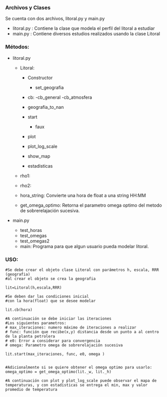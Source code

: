 ### Archivos y Clases

Se cuenta con dos archivos, litoral.py y main.py

- litoral.py :  Contiene la clase que modela el perfil del litoral a estudiar
- main.py :  Contiene diversos estudios realizados usando la clase Litoral

### Métodos:


- litoral.py
	
	- Litoral: 
		- Constructor
			- set_geografia
		
		- cb:
			-cb_general
			-cb_atmosfera

		- geografia_to_nan
	
		- start
			- faux

		- plot
		- plot_log_scale
		- show_map
		- estadisticas

	- rho1: 
	- rho2: 

	- hora_string: Convierte una hora de float a una string HH:MM
	- get_omega_optimo: Retorna el parametro omega optimo del metodo de sobrerelajación sucesiva.


- main.py

	- test_horas
	- test_omegas
	- test_omegas2
	- main: Programa para que algun usuario pueda modelar litoral.


### USO:

	#Se debe crear el objeto clase Literal con parámetros h, escala, RRR (geografia)
	#al crear el objeto se crea la geografia
	
	lit=Litoral(h,escala,RRR)

	#Se deben dar las condiciones inicial
	#con la hora(float) que se desee modelar

	lit.cb(hora)

	#A continuación se debe iniciar las iteraciones
	#Los siguientes parametros:
	# max_iteraciones: numero máximo de iteraciones a realizar 
	# func: función que recibe(x,y) distancia desde un punto a al centro de la planta petrolera
	# e0: Error a considerar para convergencia
	# omega: Parametro omega de sobrerelajación sucesiva 

	lit.start(max_iteraciones, func, e0, omega )


	#Adicionalmente si se quiere obtener el omega optimo para usarlo:
	omega_optimo = get_omega_optimo(lit._w, lit._h)

	#A continuación con plot y plot_log_scale puede observar el mapa de temperaturas, y con estadisticas se entrega el min, max y valor promedio de temperatura